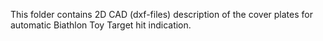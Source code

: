 This folder contains 2D CAD (dxf-files) description of the cover plates for automatic Biathlon Toy Target hit indication. 
